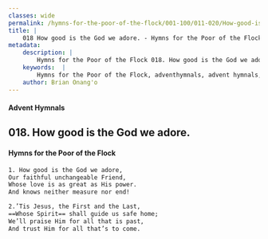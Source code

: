 ```yaml
---
classes: wide
permalink: /hymns-for-the-poor-of-the-flock/001-100/011-020/How-good-is-the-God-we-adore/
title: |
    018 How good is the God we adore. - Hymns for the Poor of the Flock
metadata:
    description: |
        Hymns for the Poor of the Flock 018. How good is the God we adore.. How good is the God we adore, Our faithful unchangeable Friend,  Whose love is as great as His power.  And knows neither measure nor end! 
    keywords:  |
        Hymns for the Poor of the Flock, adventhymnals, advent hymnals, How good is the God we adore., How good is the God we adore,, 
    author: Brian Onang'o
---
```


#### Advent Hymnals
## 018. How good is the God we adore.
####  Hymns for the Poor of the Flock

```txt
1. How good is the God we adore,
Our faithful unchangeable Friend, 
Whose love is as great as His power. 
And knows neither measure nor end!

2.’Tis Jesus, the First and the Last, 
==Whose Spirit== shall guide us safe home; 
We’ll praise Him for all that is past, 
And trust Him for all that’s to come.
```